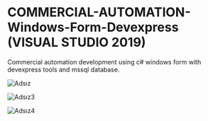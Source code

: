 # COMMERCIAL-AUTOMATION-Windows-Form-Devexpress (VISUAL STUDIO 2019)
Commercial automation development using c# windows form with devexpress tools and mssql database.


![Adsız](https://user-images.githubusercontent.com/67559667/104463718-2dc80900-55c3-11eb-8900-6f2726e6b399.png)

![Adsız3](https://user-images.githubusercontent.com/67559667/104464048-8e574600-55c3-11eb-8366-e6af1f1b63a2.png)

![Adsız4](https://user-images.githubusercontent.com/67559667/104464143-a9c25100-55c3-11eb-9c24-a5e3f390f470.png)
